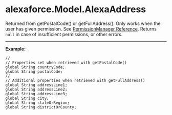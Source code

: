 # alexaforce.Model.AlexaAddress #

Returned from getPostalCode() or getFullAddress(). Only works when the user has given permission. See [PermissionManager Reference](../Permissions.md). Returns ```null``` in case of insufficient permissions, or other errors.

- - - -

**Example:**
```
//
// Properties set when retrieved with getPostalCode()
global String countryCode;
global String postalCode;
//
// Additional properties when retrieved with getFullAddress()
global String addressLine1;
global String addressLine2;
global String addressLine3;
global String city;
global String stateOrRegion;
global String districtOrCounty;

```
